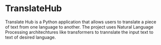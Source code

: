 # TranslateHub
Translate Hub is a Python application that allows users to translate a piece of text from one language to another. The project uses Natural Language Processing architechtures  like transformers to trannslate the input text to text of desired language.
